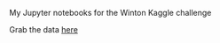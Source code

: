 My Jupyter notebooks for the Winton Kaggle challenge

Grab the data [here](https://www.kaggle.com/c/the-winton-stock-market-challenge/data)
